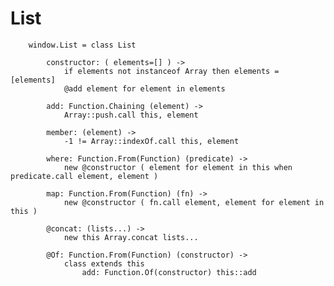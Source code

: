 # List
		
		window.List = class List
	
			constructor: ( elements=[] ) ->
				if elements not instanceof Array then elements = [elements]
				@add element for element in elements
	
			add: Function.Chaining (element) ->
				Array::push.call this, element
	
			member: (element) ->
				-1 != Array::indexOf.call this, element
		
			where: Function.From(Function) (predicate) ->
				new @constructor ( element for element in this when predicate.call element, element )
				
			map: Function.From(Function) (fn) ->
				new @constructor ( fn.call element, element for element in this )
	
			@concat: (lists...) ->
				new this Array.concat lists...
					
			@Of: Function.From(Function) (constructor) ->
				class extends this
					add: Function.Of(constructor) this::add
					
